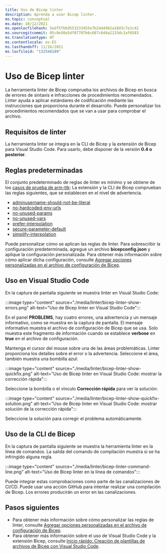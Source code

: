 ```yaml
---
title: Uso de Bicep linter
description: Aprenda a usar Bicep linter.
ms.topic: conceptual
ms.date: 10/12/2021
ms.openlocfilehash: 5edf5fbb9553233455e7b24dd482a18d3c7e1c42
ms.sourcegitcommit: 05c8e50a5df87707b6c687c6d4a2133dc1af6583
ms.translationtype: HT
ms.contentlocale: es-ES
ms.lasthandoff: 11/16/2021
ms.locfileid: "132548109"
---
```

# <a name="use-bicep-linter"></a>Uso de Bicep linter

La herramienta linter de Bicep comprueba los archivos de Bicep en busca de errores de sintaxis e infracciones de procedimientos recomendados. Linter ayuda a aplicar estándares de codificación mediante las instrucciones que proporciona durante el desarrollo. Puede personalizar los procedimientos recomendados que se van a usar para comprobar el archivo.

## <a name="linter-requirements"></a>Requisitos de linter

La herramienta linter se integra en la CLI de Bicep y la extensión de Bicep para Visual Studio Code. Para usarlo, debe disponer de la versión **0.4 o posterior**.

## <a name="default-rules"></a>Reglas predeterminadas

El conjunto predeterminado de reglas de linter es mínimo y se obtiene de los [casos de prueba de arm-ttk](../templates/template-test-cases.md): La extensión y la CLI de Bicep comprueban las reglas siguientes, que se establecen en el nivel de advertencia.

- [adminusername-should-not-be-literal](./linter-rule-admin-username-should-not-be-literal.md)
- [no-hardcoded-env-urls](./linter-rule-no-hardcoded-environment-urls.md)
- [no-unused-params](./linter-rule-no-unused-parameters.md)
- [no-unused-vars](./linter-rule-no-unused-variables.md)
- [prefer-interpolation](./linter-rule-prefer-interpolation.md)
- [secure-parameter-default](./linter-rule-secure-parameter-default.md)
- [simplify-interpolation](./linter-rule-simplify-interpolation.md)

Puede personalizar cómo se aplican las reglas de linter. Para sobrescribir la configuración predeterminada, agregue un archivo **bicepconfig.json** y aplique la configuración personalizada. Para obtener más información sobre cómo aplicar dicha configuración, consulte [Agregar opciones personalizadas en el archivo de configuración de Bicep](bicep-config-linter.md).

## <a name="use-in-visual-studio-code"></a>Uso en Visual Studio Code

En la captura de pantalla siguiente se muestra linter en Visual Studio Code:

:::image type="content" source="./media/linter/bicep-linter-show-errors.png" alt-text="Uso de Bicep linter en Visual Studio Code":::

En el panel **PROBLEMS**, hay cuatro errores, una advertencia y un mensaje informativo, como se muestra en la captura de pantalla.  El mensaje informativo muestra el archivo de configuración de Bicep que se usa. Solo muestra este fragmento de información cuando se establece **verbose** en **true** en el archivo de configuración.

Mantenga el cursor del mouse sobre una de las áreas problemáticas. Linter proporciona los detalles sobre el error o la advertencia. Seleccione el área, también muestra una bombilla azul:

:::image type="content" source="./media/linter/bicep-linter-show-quickfix.png" alt-text="Uso de Bicep linter en Visual Studio Code: mostrar la corrección rápida":::

Seleccione la bombilla o el vínculo **Corrección rápida** para ver la solución:

:::image type="content" source="./media/linter/bicep-linter-show-quickfix-solution.png" alt-text="Uso de Bicep linter en Visual Studio Code: mostrar solución de la corrección rápida":::

Seleccione la solución para corregir el problema automáticamente.

## <a name="use-in-bicep-cli"></a>Uso de la CLI de Bicep

En la captura de pantalla siguiente se muestra la herramienta linter en la línea de comandos. La salida del comando de compilación muestra si se ha infringido alguna regla.

:::image type="content" source="./media/linter/bicep-linter-command-line.png" alt-text="Uso de Bicep linter en la línea de comandos":::

Puede integrar estas comprobaciones como parte de las canalizaciones de CI/CD. Puede usar una acción GitHub para intentar realizar una compilación de Bicep. Los errores producirán un error en las canalizaciones.

## <a name="next-steps"></a>Pasos siguientes

* Para obtener más información sobre cómo personalizar las reglas de linter, consulte [Agregar opciones personalizadas en el archivo de configuración de Bicep](bicep-config-linter.md).
* Para obtener más información sobre el uso de Visual Studio Code y la extensión Bicep, consulte [Inicio rápido: Creación de plantillas de archivos de Bicep con Visual Studio Code](./quickstart-create-bicep-use-visual-studio-code.md).

